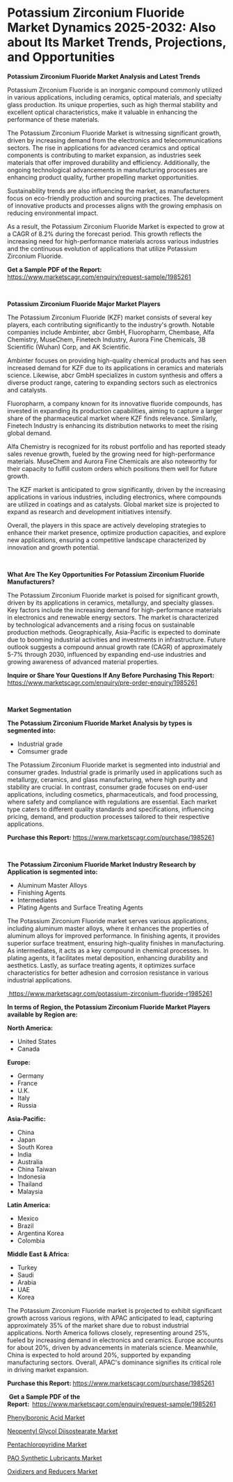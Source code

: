 <p><h1>Potassium Zirconium Fluoride Market Dynamics 2025-2032: Also about Its Market Trends, Projections, and Opportunities</h1></p><p><strong>Potassium Zirconium Fluoride Market Analysis and Latest Trends</strong></p>
<p><p>Potassium Zirconium Fluoride is an inorganic compound commonly utilized in various applications, including ceramics, optical materials, and specialty glass production. Its unique properties, such as high thermal stability and excellent optical characteristics, make it valuable in enhancing the performance of these materials. </p><p>The Potassium Zirconium Fluoride Market is witnessing significant growth, driven by increasing demand from the electronics and telecommunications sectors. The rise in applications for advanced ceramics and optical components is contributing to market expansion, as industries seek materials that offer improved durability and efficiency. Additionally, the ongoing technological advancements in manufacturing processes are enhancing product quality, further propelling market opportunities.</p><p>Sustainability trends are also influencing the market, as manufacturers focus on eco-friendly production and sourcing practices. The development of innovative products and processes aligns with the growing emphasis on reducing environmental impact. </p><p>As a result, the Potassium Zirconium Fluoride Market is expected to grow at a CAGR of 8.2% during the forecast period. This growth reflects the increasing need for high-performance materials across various industries and the continuous evolution of applications that utilize Potassium Zirconium Fluoride.</p></p>
<p><strong>Get a Sample PDF of the Report:&nbsp;</strong> <a href="https://www.marketscagr.com/enquiry/request-sample/1985261?utm_campaign=1848&utm_medium=2&utm_source=Github&utm_content=ia&utm_term=01042025&utm_id=potassium-zirconium-fluoride">https://www.marketscagr.com/enquiry/request-sample/1985261</a></p>
<p>&nbsp;</p>
<p><strong>Potassium Zirconium Fluoride Major Market Players</strong></p>
<p><p>The Potassium Zirconium Fluoride (KZF) market consists of several key players, each contributing significantly to the industry's growth. Notable companies include Ambinter, abcr GmbH, Fluoropharm, Chembase, Alfa Chemistry, MuseChem, Finetech Industry, Aurora Fine Chemicals, 3B Scientific (Wuhan) Corp, and AK Scientific. </p><p>Ambinter focuses on providing high-quality chemical products and has seen increased demand for KZF due to its applications in ceramics and materials science. Likewise, abcr GmbH specializes in custom synthesis and offers a diverse product range, catering to expanding sectors such as electronics and catalysts.</p><p>Fluoropharm, a company known for its innovative fluoride compounds, has invested in expanding its production capabilities, aiming to capture a larger share of the pharmaceutical market where KZF finds relevance. Similarly, Finetech Industry is enhancing its distribution networks to meet the rising global demand.</p><p>Alfa Chemistry is recognized for its robust portfolio and has reported steady sales revenue growth, fueled by the growing need for high-performance materials. MuseChem and Aurora Fine Chemicals are also noteworthy for their capacity to fulfill custom orders which positions them well for future growth.</p><p>The KZF market is anticipated to grow significantly, driven by the increasing applications in various industries, including electronics, where compounds are utilized in coatings and as catalysts. Global market size is projected to expand as research and development initiatives intensify.</p><p>Overall, the players in this space are actively developing strategies to enhance their market presence, optimize production capacities, and explore new applications, ensuring a competitive landscape characterized by innovation and growth potential.</p></p>
<p>&nbsp;</p>
<p><strong>What Are The Key Opportunities For Potassium Zirconium Fluoride Manufacturers?</strong></p>
<p><p>The Potassium Zirconium Fluoride market is poised for significant growth, driven by its applications in ceramics, metallurgy, and specialty glasses. Key factors include the increasing demand for high-performance materials in electronics and renewable energy sectors. The market is characterized by technological advancements and a rising focus on sustainable production methods. Geographically, Asia-Pacific is expected to dominate due to booming industrial activities and investments in infrastructure. Future outlook suggests a compound annual growth rate (CAGR) of approximately 5-7% through 2030, influenced by expanding end-use industries and growing awareness of advanced material properties.</p></p>
<p><strong>Inquire or Share Your Questions If Any Before Purchasing This Report:</strong> <a href="https://www.marketscagr.com/enquiry/pre-order-enquiry/1985261?utm_campaign=1848&utm_medium=2&utm_source=Github&utm_content=ia&utm_term=01042025&utm_id=potassium-zirconium-fluoride">https://www.marketscagr.com/enquiry/pre-order-enquiry/1985261</a></p>
<p>&nbsp;</p>
<p><strong>Market Segmentation</strong></p>
<p><strong>The Potassium Zirconium Fluoride Market Analysis by types is segmented into:</strong></p>
<p><ul><li>Industrial grade</li><li>Comsumer grade</li></ul></p>
<p><p>The Potassium Zirconium Fluoride market is segmented into industrial and consumer grades. Industrial grade is primarily used in applications such as metallurgy, ceramics, and glass manufacturing, where high purity and stability are crucial. In contrast, consumer grade focuses on end-user applications, including cosmetics, pharmaceuticals, and food processing, where safety and compliance with regulations are essential. Each market type caters to different quality standards and specifications, influencing pricing, demand, and production processes tailored to their respective applications.</p></p>
<p><strong>Purchase this Report:&nbsp;</strong><a href="https://www.marketscagr.com/purchase/1985261?utm_campaign=1848&utm_medium=2&utm_source=Github&utm_content=ia&utm_term=01042025&utm_id=potassium-zirconium-fluoride">https://www.marketscagr.com/purchase/1985261</a></p>
<p>&nbsp;</p>
<p><strong>The Potassium Zirconium Fluoride Market Industry Research by Application is segmented into:</strong></p>
<p><ul><li>Aluminum Master Alloys</li><li>Finishing Agents</li><li>Intermediates</li><li>Plating Agents and Surface Treating Agents</li></ul></p>
<p><p>The Potassium Zirconium Fluoride market serves various applications, including aluminum master alloys, where it enhances the properties of aluminum alloys for improved performance. In finishing agents, it provides superior surface treatment, ensuring high-quality finishes in manufacturing. As intermediates, it acts as a key compound in chemical processes. In plating agents, it facilitates metal deposition, enhancing durability and aesthetics. Lastly, as surface treating agents, it optimizes surface characteristics for better adhesion and corrosion resistance in various industrial applications.</p></p>
<p><a href="https://www.marketscagr.com/potassium-zirconium-fluoride-r1985261?utm_campaign=1848&utm_medium=2&utm_source=Github&utm_content=ia&utm_term=01042025&utm_id=potassium-zirconium-fluoride">&nbsp;https://www.marketscagr.com/potassium-zirconium-fluoride-r1985261</a></p>
<p><strong>In terms of Region, the Potassium Zirconium Fluoride Market Players available by Region are:</strong></p>
<p>
    <p> <strong> North America: </strong>
        <ul>
            <li>United States</li>
            <li>Canada</li>
        </ul>
        </p> 
    <p> <strong> Europe: </strong>
        <ul>
            <li>Germany</li>
            <li>France</li>
            <li>U.K.</li>
            <li>Italy</li>
            <li>Russia</li>
        </ul>
        </p> 
    <p> <strong> Asia-Pacific: </strong>
        <ul>
            <li>China</li>
            <li>Japan</li>
            <li>South Korea</li>
            <li>India</li>
            <li>Australia</li>
            <li>China Taiwan</li>
            <li>Indonesia</li>
            <li>Thailand</li>
            <li>Malaysia</li>
        </ul>
        </p> 
    <p> <strong> Latin America: </strong>
        <ul>
            <li>Mexico</li>
            <li>Brazil</li>
            <li>Argentina Korea</li>
            <li>Colombia</li>
        </ul>
        </p> 
    <p> <strong> Middle East & Africa: </strong>
        <ul>
            <li>Turkey</li>
            <li>Saudi</li>
            <li>Arabia</li>
            <li>UAE</li>
            <li>Korea</li>
        </ul>
    </p>
    </p>
<p><p>The Potassium Zirconium Fluoride market is projected to exhibit significant growth across various regions, with APAC anticipated to lead, capturing approximately 35% of the market share due to robust industrial applications. North America follows closely, representing around 25%, fueled by increasing demand in electronics and ceramics. Europe accounts for about 20%, driven by advancements in materials science. Meanwhile, China is expected to hold around 20%, supported by expanding manufacturing sectors. Overall, APAC's dominance signifies its critical role in driving market expansion.</p></p>
<p><strong>Purchase this Report: </strong><a href="https://www.marketscagr.com/purchase/1985261?utm_campaign=1848&utm_medium=2&utm_source=Github&utm_content=ia&utm_term=01042025&utm_id=potassium-zirconium-fluoride">https://www.marketscagr.com/purchase/1985261</a></p>
<p>&nbsp;<strong>Get a Sample PDF of the Report:&nbsp;&nbsp;</strong><a href="https://www.marketscagr.com/enquiry/request-sample/1985261?utm_campaign=1848&utm_medium=2&utm_source=Github&utm_content=ia&utm_term=01042025&utm_id=potassium-zirconium-fluoride">https://www.marketscagr.com/enquiry/request-sample/1985261</a></p>
<p><strong></strong></p>
<p><p><a href="https://github.com/matotwipff14/Market-Research-Report-List-1/blob/main/phenylboronic-acid-market.md?utm_campaign=1848&utm_medium=2&utm_source=Github&utm_content=ia&utm_term=01042025&utm_id=potassium-zirconium-fluoride">Phenylboronic Acid Market</a></p><p><a href="https://github.com/norbyboyse4d/Market-Research-Report-List-1/blob/main/neopentyl-glycol-diisostearate-market.md?utm_campaign=1848&utm_medium=2&utm_source=Github&utm_content=ia&utm_term=01042025&utm_id=potassium-zirconium-fluoride">Neopentyl Glycol Diisostearate Market</a></p><p><a href="https://github.com/leolamarnal9/Market-Research-Report-List-1/blob/main/pentachloropyridine-market.md?utm_campaign=1848&utm_medium=2&utm_source=Github&utm_content=ia&utm_term=01042025&utm_id=potassium-zirconium-fluoride">Pentachloropyridine Market</a></p><p><a href="https://github.com/oatisorenscl/Market-Research-Report-List-1/blob/main/pao-synthetic-lubricants-market.md?utm_campaign=1848&utm_medium=2&utm_source=Github&utm_content=ia&utm_term=01042025&utm_id=potassium-zirconium-fluoride">PAO Synthetic Lubricants Market</a></p><p><a href="https://github.com/jemalapoilly/Market-Research-Report-List-1/blob/main/oxidizers-and-reducers-market.md?utm_campaign=1848&utm_medium=2&utm_source=Github&utm_content=ia&utm_term=01042025&utm_id=potassium-zirconium-fluoride">Oxidizers and Reducers Market</a></p></p>